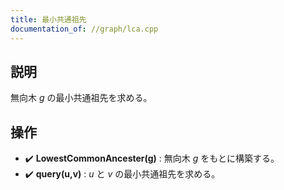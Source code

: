 ```yaml
---
title: 最小共通祖先
documentation_of: //graph/lca.cpp
---
```


## 説明
無向木 $g$ の最小共通祖先を求める。

## 操作
- :heavy_check_mark: **LowestCommonAncester(g)** : 無向木 $g$ をもとに構築する。
- :heavy_check_mark: **query(u,v)** : $u$ と $v$ の最小共通祖先を求める。